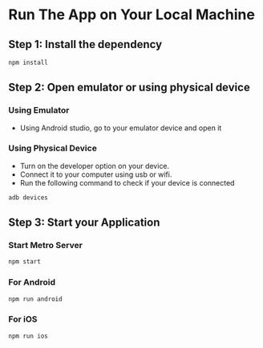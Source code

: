 # Run The App on Your Local Machine

## Step 1: Install the dependency

```bash
npm install
```
## Step 2: Open emulator or using physical device

### Using Emulator
- Using Android studio, go to your emulator device and open it

### Using Physical Device
- Turn on the developer option on your device.
- Connect it to your computer using usb or wifi.
- Run the following command to check if your device is connected

```bash
adb devices
```

## Step 3: Start your Application

### Start Metro Server

```bash
npm start
```

### For Android

```bash
npm run android
```

### For iOS

```bash
npm run ios
```
